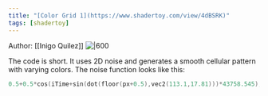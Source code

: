 ```yaml
---
title: "[Color Grid 1](https://www.shadertoy.com/view/4dBSRK)"
tags: [shadertoy]
---
```


Author: [[Inigo Quilez]]
![|600](https://i.imgur.com/EtKXHgd.jpg)

The code is short. It uses 2D noise and generates a smooth cellular pattern with varying colors. The noise function looks like this:
```C
0.5+0.5*cos(iTime+sin(dot(floor(px+0.5),vec2(113.1,17.81)))*43758.545);

```
